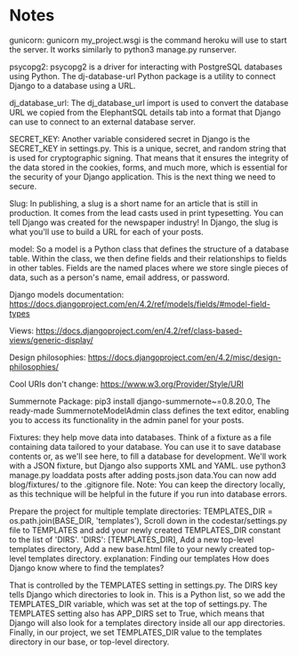 # Notes
gunicorn: gunicorn my_project.wsgi is the command heroku will use to start the server. It works similarly to python3 manage.py runserver.

psycopg2: psycopg2 is a driver for interacting with PostgreSQL databases using Python. The dj-database-url Python package is a utility to connect Django to a database using a URL.

dj_database_url: The dj_database_url import is used to convert the database URL we copied from the ElephantSQL details tab into a format that Django can use to connect to an external database server.

SECRET_KEY: Another variable considered secret in Django is the SECRET_KEY in settings.py. This is a unique, secret, and random string that is used for cryptographic signing. That means that it ensures the integrity of the data stored in the cookies, forms, and much more, which is essential for the security of your Django application. This is the next thing we need to secure.

Slug: In publishing, a slug is a short name for an article that is still in production. It comes from the lead casts used in print typesetting. You can tell Django was created for the newspaper industry! In Django, the slug is what you'll use to build a URL for each of your posts.

model: So a model is a Python class that defines the structure of a database table. Within the class, we then define fields and their relationships
to fields in other tables.
Fields are the named places where we store single pieces of data, such as a person's
name, email address, or password.

 Django models documentation: https://docs.djangoproject.com/en/4.2/ref/models/fields/#model-field-types

 Views: https://docs.djangoproject.com/en/4.2/ref/class-based-views/generic-display/


 Design philosophies: https://docs.djangoproject.com/en/4.2/misc/design-philosophies/

 Cool URIs don't change: https://www.w3.org/Provider/Style/URI

Summernote Package: pip3 install django-summernote~=0.8.20.0, The ready-made SummernoteModelAdmin class defines the text editor, enabling you to access its functionality in the admin panel for your posts.

Fixtures: they help move data into databases. Think of a fixture as a file containing data tailored to your database. You can use it to save database contents or, as we'll see here, to fill a database for development. We'll work with a JSON fixture, but Django also supports XML and YAML. use python3 manage.py loaddata posts after adding posts.json data.You can now add blog/fixtures/ to the .gitignore file.
Note: You can keep the directory locally, as this technique will be helpful in the future if you run into database errors.


Prepare the project for multiple template directories: TEMPLATES_DIR = os.path.join(BASE_DIR, 'templates'), Scroll down in the codestar/settings.py file to TEMPLATES and add your newly created TEMPLATES_DIR constant to the list of 'DIRS'.
'DIRS': [TEMPLATES_DIR], Add a new top-level templates directory, Add a new base.html file to your newly created top-level templates directory.
explanation:
Finding our templates
How does Django know where to find the templates?

That is controlled by the TEMPLATES setting in settings.py.
The DIRS key tells Django which directories to look in. This is a Python list, so we add the TEMPLATES_DIR variable, which was set at the top of settings.py.
The TEMPLATES setting also has APP_DIRS set to True, which means that Django will also look for a templates directory inside all our app directories.
Finally, in our project, we set TEMPLATES_DIR value to the templates directory in our base, or top-level directory.


